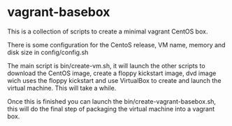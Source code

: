 vagrant-basebox
===============

This is a collection of scripts to create a minimal vagrant CentOS box.

There is some configuration for the CentoS release, VM name, memory and disk 
size in config/config.sh

The main script is bin/create-vm.sh, it will launch the other scripts to 
download the CentOS image, create a floppy kickstart image, dvd image wich uses
the floppy kickstart and use VirtualBox to create and launch the virtual 
machine. This will take a while.

Once this is finished you can launch the bin/create-vagrant-basebox.sh, this 
will do the final step of packaging the virtual machine into a vagrant box.
